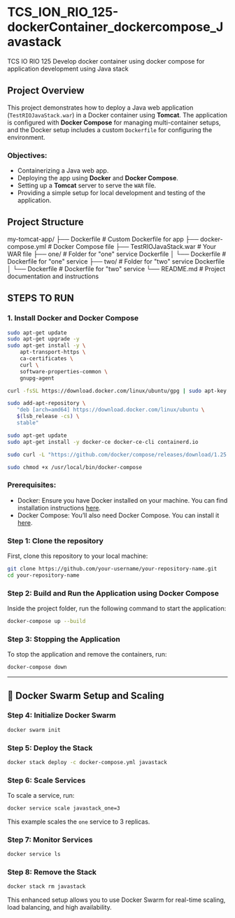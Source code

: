 # TCS_ION_RIO_125-dockerContainer_dockercompose_Javastack
TCS IO RIO 125 Develop docker container using docker compose for application development using Java stack

## Project Overview

This project demonstrates how to deploy a Java web application (`TestRIOJavaStack.war`) in a Docker container using **Tomcat**. The application is configured with **Docker Compose** for managing multi-container setups, and the Docker setup includes a custom `Dockerfile` for configuring the environment.

### Objectives:
- Containerizing a Java web app.
- Deploying the app using **Docker** and **Docker Compose**.
- Setting up a **Tomcat** server to serve the `WAR` file.
- Providing a simple setup for local development and testing of the application.

## Project Structure
my-tomcat-app/
├── Dockerfile                    # Custom Dockerfile for app
├── docker-compose.yml            # Docker Compose file
├── TestRIOJavaStack.war          # Your WAR file
├── one/                          # Folder for "one" service Dockerfile
│   └── Dockerfile                # Dockerfile for "one" service
├── two/                          # Folder for "two" service Dockerfile
│   └── Dockerfile                # Dockerfile for "two" service
└── README.md                     # Project documentation and instructions

## STEPS TO RUN 
### 1. Install Docker and Docker Compose

```bash
sudo apt-get update
sudo apt-get upgrade -y
sudo apt-get install -y \
    apt-transport-https \
    ca-certificates \
    curl \
    software-properties-common \
    gnupg-agent

curl -fsSL https://download.docker.com/linux/ubuntu/gpg | sudo apt-key add -

sudo add-apt-repository \
   "deb [arch=amd64] https://download.docker.com/linux/ubuntu \
   $(lsb_release -cs) \
   stable"

sudo apt-get update
sudo apt-get install -y docker-ce docker-ce-cli containerd.io

sudo curl -L "https://github.com/docker/compose/releases/download/1.25.5/docker-compose-$(uname -s)-$(uname -m)" -o /usr/local/bin/docker-compose

sudo chmod +x /usr/local/bin/docker-compose
```

### Prerequisites:

* Docker: Ensure you have Docker installed on your machine. You can find installation instructions [here](https://docs.docker.com/get-docker/).
* Docker Compose: You’ll also need Docker Compose. You can install it [here](https://docs.docker.com/compose/install/).

### Step 1: Clone the repository

First, clone this repository to your local machine:

```bash
git clone https://github.com/your-username/your-repository-name.git
cd your-repository-name
```

### Step 2: Build and Run the Application using Docker Compose

Inside the project folder, run the following command to start the application:

```bash
docker-compose up --build
```

### Step 3: Stopping the Application

To stop the application and remove the containers, run:

```bash
docker-compose down
```

---

## 🐳 Docker Swarm Setup and Scaling

### Step 4: Initialize Docker Swarm

```bash
docker swarm init
```

### Step 5: Deploy the Stack

```bash
docker stack deploy -c docker-compose.yml javastack
```

### Step 6: Scale Services

To scale a service, run:

```bash
docker service scale javastack_one=3
```

This example scales the `one` service to 3 replicas.

### Step 7: Monitor Services

```bash
docker service ls
```

### Step 8: Remove the Stack

```bash
docker stack rm javastack
```

This enhanced setup allows you to use Docker Swarm for real-time scaling, load balancing, and high availability.

